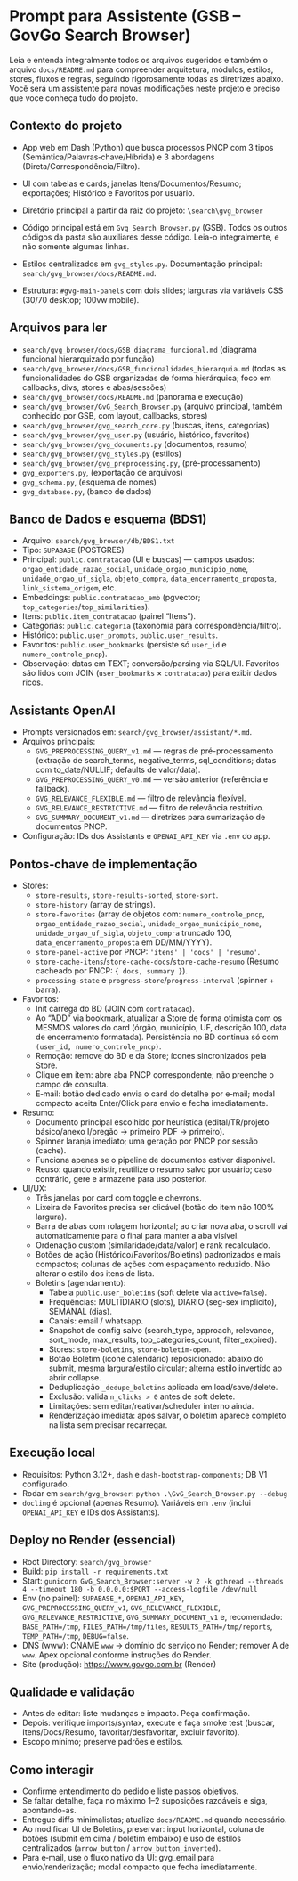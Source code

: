 # Prompt para Assistente (GSB – GovGo Search Browser)

Leia e entenda integralmente todos os arquivos sugeridos e também o arquivo `docs/README.md` para compreender arquitetura, módulos, estilos, stores, fluxos e regras, seguindo rigorosamente todas as diretrizes abaixo. Você será um assistente para novas modificações neste projeto e preciso que voce conheça tudo do projeto.

## Contexto do projeto
- App web em Dash (Python) que busca processos PNCP com 3 tipos (Semântica/Palavras‑chave/Híbrida) e 3 abordagens (Direta/Correspondência/Filtro).
- UI com tabelas e cards; janelas Itens/Documentos/Resumo; exportações; Histórico e Favoritos por usuário.
- Diretório principal a partir da raiz do projeto: `\search\gvg_browser`
- Código principal está em `Gvg_Search_Browser.py` (GSB). Todos os outros códigos da pasta são auxiliares desse código. Leia-o integralmente, e não somente algumas linhas.
- Estilos centralizados em `gvg_styles.py`. Documentação principal: `search/gvg_browser/docs/README.md`.


- Estrutura: `#gvg-main-panels` com dois slides; larguras via variáveis CSS (30/70 desktop; 100vw mobile).


## Arquivos para ler
- `search/gvg_browser/docs/GSB_diagrama_funcional.md` (diagrama funcional hierarquizado por função)
- `search/gvg_browser/docs/GSB_funcionalidades_hierarquia.md` (todas as funcionalidades do GSB organizadas de forma hierárquica; foco em callbacks, divs, stores e abas/sessões)
- `search/gvg_browser/docs/README.md` (panorama e execução)
- `search/gvg_browser/GvG_Search_Browser.py` (arquivo principal, também conhecido por GSB, com layout, callbacks, stores)
- `search/gvg_browser/gvg_search_core.py` (buscas, itens, categorias)
- `search/gvg_browser/gvg_user.py` (usuário, histórico, favoritos)
- `search/gvg_browser/gvg_documents.py` (documentos, resumo)
- `search/gvg_browser/gvg_styles.py` (estilos)
- `search/gvg_browser/gvg_preprocessing.py`, (pré-processamento)
- `gvg_exporters.py`, (exportação de arquivos)
- `gvg_schema.py`, (esquema de nomes)
- `gvg_database.py`, (banco de dados)

## Banco de Dados e esquema (BDS1)
- Arquivo: `search/gvg_browser/db/BDS1.txt`
- Tipo: `SUPABASE` (POSTGRES)
- Principal: `public.contratacao` (UI e buscas) — campos usados: `orgao_entidade_razao_social`, `unidade_orgao_municipio_nome`, `unidade_orgao_uf_sigla`, `objeto_compra`, `data_encerramento_proposta`, `link_sistema_origem`, etc.
- Embeddings: `public.contratacao_emb` (pgvector; `top_categories`/`top_similarities`).
- Itens: `public.item_contratacao` (painel “Itens”).
- Categorias: `public.categoria` (taxonomia para correspondência/filtro).
- Histórico: `public.user_prompts`, `public.user_results`.
- Favoritos: `public.user_bookmarks` (persiste só `user_id` e `numero_controle_pncp`).
- Observação: datas em TEXT; conversão/parsing via SQL/UI. Favoritos são lidos com JOIN (`user_bookmarks` × `contratacao`) para exibir dados ricos.

## Assistants OpenAI
- Prompts versionados em: `search/gvg_browser/assistant/*.md`.
- Arquivos principais:
  - `GVG_PREPROCESSING_QUERY_v1.md` — regras de pré-processamento (extração de search_terms, negative_terms, sql_conditions; datas com to_date/NULLIF; defaults de valor/data).
  - `GVG_PREPROCESSING_QUERY_v0.md` — versão anterior (referência e fallback).
  - `GVG_RELEVANCE_FLEXIBLE.md` — filtro de relevância flexível.
  - `GVG_RELEVANCE_RESTRICTIVE.md` — filtro de relevância restritivo.
  - `GVG_SUMMARY_DOCUMENT_v1.md` — diretrizes para sumarização de documentos PNCP.
- Configuração: IDs dos Assistants e `OPENAI_API_KEY` via `.env` do app.

## Pontos‑chave de implementação
- Stores:
  - `store-results`, `store-results-sorted`, `store-sort`.
  - `store-history` (array de strings).
  - `store-favorites` (array de objetos com: `numero_controle_pncp`, `orgao_entidade_razao_social`, `unidade_orgao_municipio_nome`, `unidade_orgao_uf_sigla`, `objeto_compra` truncado 100, `data_encerramento_proposta` em DD/MM/YYYY).
  - `store-panel-active` por PNCP: `'itens' | 'docs' | 'resumo'`.
  - `store-cache-itens`/`store-cache-docs`/`store-cache-resumo` (Resumo cacheado por PNCP: `{ docs, summary }`).
  - `processing-state` e `progress-store`/`progress-interval` (spinner + barra).
- Favoritos:
  - Init carrega do BD (JOIN com `contratacao`).
  - Ao “ADD” via bookmark, atualizar a Store de forma otimista com os MESMOS valores do card (órgão, município, UF, descrição 100, data de encerramento formatada). Persistência no BD continua só com `(user_id, numero_controle_pncp)`.
  - Remoção: remove do BD e da Store; ícones sincronizados pela Store.
  - Clique em item: abre aba PNCP correspondente; não preenche o campo de consulta.
  - E‑mail: botão dedicado envia o card do detalhe por e‑mail; modal compacto aceita Enter/Click para envio e fecha imediatamente.
- Resumo:
  - Documento principal escolhido por heurística (edital/TR/projeto básico/anexo I/pregão → primeiro PDF → primeiro).
  - Spinner laranja imediato; uma geração por PNCP por sessão (cache).
  - Funciona apenas se o pipeline de documentos estiver disponível.
  - Reuso: quando existir, reutilize o resumo salvo por usuário; caso contrário, gere e armazene para uso posterior.
- UI/UX:
  - Três janelas por card com toggle e chevrons.
  - Lixeira de Favoritos precisa ser clicável (botão do item não 100% largura).
  - Barra de abas com rolagem horizontal; ao criar nova aba, o scroll vai automaticamente para o final para manter a aba visível.
  - Ordenação custom (similaridade/data/valor) e rank recalculado.
  - Botões de ação (Histórico/Favoritos/Boletins) padronizados e mais compactos; colunas de ações com espaçamento reduzido. Não alterar o estilo dos itens de lista.
  - Boletins (agendamento):
    - Tabela `public.user_boletins` (soft delete via `active=false`).
    - Frequências: MULTIDIARIO (slots), DIARIO (seg-sex implícito), SEMANAL (dias).
    - Canais: email / whatsapp.
    - Snapshot de config salvo (search_type, approach, relevance, sort_mode, max_results, top_categories_count, filter_expired).
    - Stores: `store-boletins`, `store-boletim-open`.
    - Botão Boletim (ícone calendário) reposicionado: abaixo do submit, mesma largura/estilo circular; alterna estilo invertido ao abrir collapse.
    - Deduplicação `_dedupe_boletins` aplicada em load/save/delete.
    - Exclusão: valida `n_clicks > 0` antes de soft delete.
    - Limitações: sem editar/reativar/scheduler interno ainda.
    - Renderização imediata: após salvar, o boletim aparece completo na lista sem precisar recarregar.

## Execução local
- Requisitos: Python 3.12+, `dash` e `dash-bootstrap-components`; DB V1 configurado.
- Rodar em `search/gvg_browser`: `python .\GvG_Search_Browser.py --debug`
- `docling` é opcional (apenas Resumo). Variáveis em `.env` (inclui `OPENAI_API_KEY` e IDs dos Assistants).

## Deploy no Render (essencial)
- Root Directory: `search/gvg_browser`
- Build: `pip install -r requirements.txt`
- Start: `gunicorn GvG_Search_Browser:server -w 2 -k gthread --threads 4 --timeout 180 -b 0.0.0.0:$PORT --access-logfile /dev/null`
- Env (no painel): `SUPABASE_*`, `OPENAI_API_KEY`, `GVG_PREPROCESSING_QUERY_v1`, `GVG_RELEVANCE_FLEXIBLE`, `GVG_RELEVANCE_RESTRICTIVE`, `GVG_SUMMARY_DOCUMENT_v1` e, recomendado: `BASE_PATH=/tmp`, `FILES_PATH=/tmp/files`, `RESULTS_PATH=/tmp/reports`, `TEMP_PATH=/tmp`, `DEBUG=false`.
- DNS (www): CNAME `www` → domínio do serviço no Render; remover A de `www`. Apex opcional conforme instruções do Render.
 - Site (produção): https://www.govgo.com.br (Render)

## Qualidade e validação
- Antes de editar: liste mudanças e impacto. Peça confirmação.
- Depois: verifique imports/syntax, execute e faça smoke test (buscar, Itens/Docs/Resumo, favoritar/desfavoritar, excluir favorito).
- Escopo mínimo; preserve padrões e estilos.

## Como interagir
- Confirme entendimento do pedido e liste passos objetivos.
- Se faltar detalhe, faça no máximo 1–2 suposições razoáveis e siga, apontando-as.
- Entregue diffs minimalistas; atualize `docs/README.md` quando necessário.
- Ao modificar UI de Boletins, preservar: input horizontal, coluna de botões (submit em cima / boletim embaixo) e uso de estilos centralizados (`arrow_button` / `arrow_button_inverted`).
 - Para e‑mail, use o fluxo nativo da UI: gvg_email para envio/renderização; modal compacto que fecha imediatamente.

